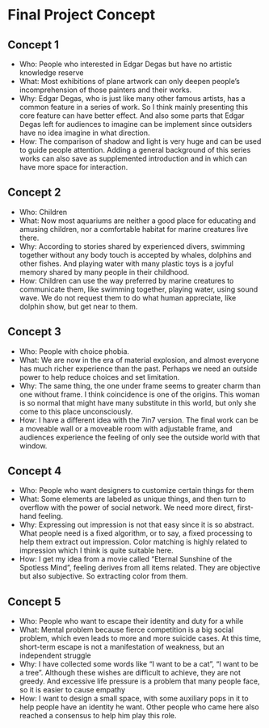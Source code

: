 # Final Project Concept

## Concept 1

- Who: People who interested in Edgar Degas but have no artistic knowledge reserve
- What: Most exhibitions of plane artwork can only deepen people’s incomprehension of those painters and their works. 
- Why: Edgar Degas, who is just like many other famous artists, has a common feature in a series of work. So I think mainly presenting this core feature can have better effect. And also some parts that Edgar Degas left for audiences to imagine can be implement since outsiders have no idea imagine in what direction.
- How: The comparison of shadow and light is very huge and can be used to guide people attention. Adding a general background of this series works can also save as supplemented introduction and in which can have more space for interaction.
 
## Concept 2

- Who: Children
- What: Now most aquariums are neither a good place for educating and amusing children, nor a comfortable habitat for marine creatures live there.
- Why: According to stories shared by experienced divers, swimming together without any body touch is accepted by whales, dolphins and other fishes. And playing water with many plastic toys is a joyful memory shared by many people in their childhood.
- How: Children can use the way preferred by marine creatures to communicate them, like swimming together, playing water, using sound wave. We do not request them to do what human appreciate, like dolphin show, but get near to them.

## Concept 3

- Who: People with choice phobia.
- What: We are now in the era of material explosion, and almost everyone has much richer experience than the past. Perhaps we need an outside power to help reduce choices and set limitation.
- Why: The same thing, the one under frame seems to greater charm than one without frame. I think coincidence is one of the origins. This woman is so normal that might have many substitute in this world, but only she come to this place unconsciously.
- How: I have a different idea with the 7in7 version. The final work can be a moveable wall or a moveable room with adjustable frame, and audiences experience the feeling of only see the outside world with that window. 

## Concept 4

- Who: People who want designers to customize certain things for them
- What: Some elements are labeled as unique things, and then turn to overflow with the power of social network. We need more direct, first-hand feeling. 
- Why: Expressing out impression is not that easy since it is so abstract. What people need is a fixed algorithm, or to say, a fixed processing to help them extract out impression. Color matching is highly related to impression which I think is quite suitable here.
- How: I get my idea from a movie called “Eternal Sunshine of the Spotless Mind”, feeling derives from all items related. They are objective but also subjective. So extracting color from them.

## Concept 5

- Who: People who want to escape their identity and duty for a while
- What: Mental problem because fierce competition is a big social problem, which even leads to more and more suicide cases. At this time, short-term escape is not a manifestation of weakness, but an independent struggle
- Why: I have collected some words like “I want to be a cat”, “I want to be a tree”. Although these wishes are difficult to achieve, they are not greedy. And excessive life pressure is a problem that many people face, so it is easier to cause empathy
- How: I want to design a small space, with some auxiliary pops in it to help people have an identity he want. Other people who came here also reached a consensus to help him play this role.
